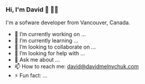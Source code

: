 ### Hi, I'm David 👋 :man_technologist: 

I'm a sofware developer from Vancouver, Canada.

- 🔭 I’m currently working on ...
- 🌱 I’m currently learning ...
- 👯 I’m looking to collaborate on ...
- 🤔 I’m looking for help with ...
- 💬 Ask me about ...
- 📫 How to reach me: david@davidmelnychuk.com
- ⚡ Fun fact: ...
